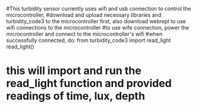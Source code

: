 #This turbidity sensor currently uses wifi and usb connection to control the microcontroller, 
#download and upload necessary libraries and turbidity_code3 to the microcontroller first, also download webrepl to use wifi connections to the microcontroller
#to use wife connection, power the microcontroller and connect to the microcontroller's wifi
#when successfully connected, do:
from turbidity_code3 import read_light
read_light()
# this will import and run the read_light function and provided readings of time, lux, depth
